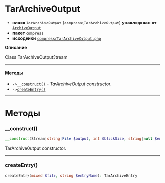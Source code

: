# TarArchiveOutput

- **класс** `TarArchiveOutput` (`compress\TarArchiveOutput`) **унаследован от** [`ArchiveOutput`](https://github.com/jphp-compiler/jphp/blob/master/exts/jphp-compress-ext/api-docs/classes/compress/ArchiveOutput.ru.md)
- **пакет** `compress`
- **исходники** [`compress/TarArchiveOutput.php`](./src/main/resources/JPHP-INF/sdk/compress/TarArchiveOutput.php)

**Описание**

Class TarArchiveOutputStream

---

#### Методы

- `->`[`__construct()`](#method-__construct) - _TarArchiveOutput constructor._
- `->`[`createEntry()`](#method-createentry)

---
# Методы

<a name="method-__construct"></a>

### __construct()
```php
__construct(Stream|string|File $output, int $blockSize, string|null $encoding): void
```
TarArchiveOutput constructor.

---

<a name="method-createentry"></a>

### createEntry()
```php
createEntry(mixed $file, string $entryName): TarArchiveEntry
```